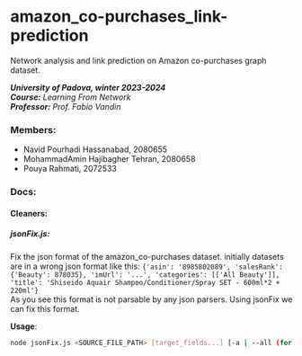 # amazon_co-purchases_link-prediction
Network analysis and link prediction on Amazon co-purchases graph dataset.

_**University of Padova, winter 2023-2024**_  
_**Course:** Learning From Network_  
_**Professor:** Prof. Fabio Vandin_  

### Members: 
 - Navid Pourhadi Hassanabad, 2080655
 - MohammadAmin Hajibagher Tehran, 2080658
 - Pouya Rahmati, 2072533


### Docs:
#### Cleaners:
 ##### jsonFix.js:
 Fix the json format of the amazon_co-purchases dataset. initially datasets are in a wrong json format like this:
`{'asin': '8985802089', 'salesRank': {'Beauty': 878035}, 'imUrl': '...', 'categories': [['All Beauty']], 'title': 'Shiseido Aquair Shampoo/Conditioner/Spray SET - 600ml*2 + 220ml'}`  
As you see this format is not parsable by any json parsers. Using jsonFix we can fix this format.

**Usage**: 
```bash
node jsonFix.js <SOURCE_FILE_PATH> [target_fields...] [-a | --all (for all fields)]
```
